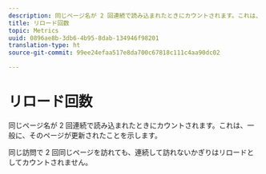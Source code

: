 ```yaml
---
description: 同じページ名が 2 回連続で読み込まれたときにカウントされます。これは、一般に、そのページが更新されたことを示します。
title: リロード回数
topic: Metrics
uuid: 0896ae8b-3db6-4b95-8dab-134946f98201
translation-type: ht
source-git-commit: 99ee24efaa517e8da700c67818c111c4aa90dc02

---
```



# リロード回数

同じページ名が 2 回連続で読み込まれたときにカウントされます。これは、一般に、そのページが更新されたことを示します。

同じ訪問で 2 回同じページを訪れても、連続して訪れないかぎりはリロードとしてカウントされません。
